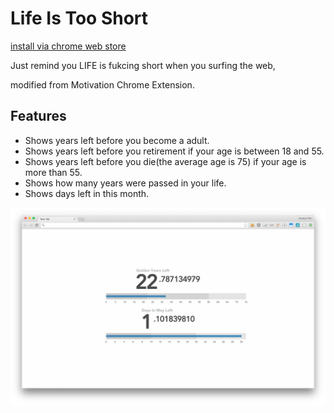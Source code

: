 Life Is Too Short
=================
[install via chrome web store](https://chrome.google.com/webstore/detail/life-is-too-short/aadhbgjahiajaajfcmbkjdacfpghlphb)

Just remind you LIFE is fukcing short when you surfing the web,

modified from Motivation Chrome Extension.

## Features
- Shows years left before you become a adult.
- Shows years left before you retirement if your age is between 18 and 55.
- Shows years left before you die(the average age is 75) if your age is more than 55.
- Shows how many years were passed in your life.
- Shows days left in this month.

![](screenshot.png)
